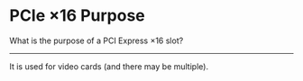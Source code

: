 # PCIe ×16 Purpose

What is the purpose of a PCI Express ×16 slot?

---

It is used for video cards (and there may be multiple).